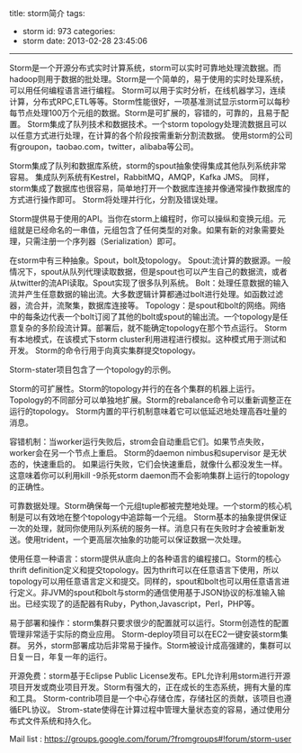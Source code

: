 title: storm简介
tags:
  - storm
id: 973
categories:
  - storm
date: 2013-02-28 23:45:06
---

Storm是一个开源分布式实时计算系统，storm可以实时可靠地处理流数据。而hadoop则用于数据的批处理。Storm是一个简单的，易于使用的实时处理系统，可以用任何编程语言进行编程。
Storm可以用于实时分析，在线机器学习，连续计算，分布式RPC,ETL等等。Storm性能很好，一项基准测试显示storm可以每秒每节点处理100万个元组的数据。Storm是可扩展的，容错的，可靠的，且易于配置。
Storm集成了队列技术和数据技术。一个storm topology处理流数据且可以以任意方式进行处理，在计算的各个阶段按需重新分割流数据。
使用storm的公司有groupon，taobao.com，twitter，alibaba等公司。

Storm集成了队列和数据库系统，storm的spout抽象使得集成其他队列系统非常容易。
集成队列系统有Kestrel，RabbitMQ，AMQP，Kafka JMS。
同样，storm集成了数据库也很容易，简单地打开一个数据库连接并像通常操作数据库的方式进行操作即可。
Storm将处理并行化，分割及错误处理。

Storm提供易于使用的API。当你在storm上编程时，你可以操纵和变换元组。元组就是已经命名的一串值，元组包含了任何类型的对象。如果有新的对象需要处理，只需注册一个序列器（Serialization）即可。

在storm中有三种抽象。Spout，bolt及topology。
Spout:流计算的数据源。一般情况下，spout从队列代理读取数据，但是spout也可以产生自己的数据流，或者从twitter的流API读取。Spout实现了很多队列系统。
Bolt：处理任意数据的输入流并产生任意数据的输出流。大多数逻辑计算都通过bolt进行处理。如函数过滤器，流合并，流聚集，数据库连接等。
Topology：是spout和bolt的网络。网络中的每条边代表一个bolt订阅了其他的bolt或spout的输出流。一个topology是任意复杂的多阶段流计算。部署后，就不能确定topology在那个节点运行。
Storm有本地模式，在该模式下storm cluster利用进程进行模拟。这种模式用于测试和开发。
Storm的命令行用于向真实集群提交topology。

Storm-stater项目包含了一个topology的示例。

Storm的可扩展性。Storm的topology并行的在各个集群的机器上运行。Topology的不同部分可以单独地扩展。Storm的rebalance命令可以重新调整正在运行的topology。
Storm内置的平行机制意味着它可以低延迟地处理高吞吐量的消息。

容错机制：当worker运行失败后，strom会自动重启它们。如果节点失败，worker会在另一个节点上重启。
Storm的daemon nimbus和supervisor 是无状态的，快速重启的。
如果运行失败，它们会快速重启，就像什么都没发生一样。这意味着你可以利用kill -9杀死storm daemon而不会影响集群上运行的topology的正确性。

可靠数据处理。Storm确保每一个元组tuple都被完整地处理。一个storm的核心机制是可以有效地在整个topology中追踪每一个元组。
Storm基本的抽象提供保证一次的处理，就同你使用队列系统的服务一样。消息只有在失败时才会被重新发送。使用trident，一个更高层次抽象的功能可以保证数据一次处理。

使用任意一种语言：storm提供从底向上的各种语言的编程接口。Storm的核心thrift definition定义和提交topology。因为thrift可以在任意语言下使用，所以topology可以用任意语言定义和提交。同样的，spout和bolt也可以用任意语言进行定义。非JVM的spout和bolt与storm的通信使用基于JSON协议的标准输入输出。已经实现了的适配器有Ruby，Python,Javascript，Perl，PHP等。

易于部署和操作：storm集群只要求很少的配置就可以运行。Storm创造性的配置管理非常适于实际的商业应用。
Storm-deploy项目可以在EC2一键安装storm集群。
另外，storm部署成功后非常易于操作。Storm被设计成高强建的，集群可以日复一日，年复一年的运行。

开源免费：storm基于Eclipse Public License发布。EPL允许利用storm进行开源项目开发或商业项目开发。Storm有强大的，正在成长的生态系统，拥有大量的库和工具。
Storm-contrib项目是一个中心存储仓库，存储社区的贡献，该项目也遵循EPL协议。
Strom-state使得在计算过程中管理大量状态变的容易，通过使用分布式文件系统和持久化。

Mail list : https://groups.google.com/forum/?fromgroups#!forum/storm-user